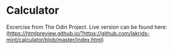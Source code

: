 # Calculator
Excercise from The Odin Project. 
Live version can be found here:(https://htmlpreview.github.io/?https://github.com/lakrids-mint/calculator/blob/master/index.html) 
